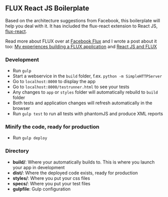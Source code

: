 ## FLUX React JS Boilerplate

Based on the architecture suggestions from Facebook, this boilerplate will help you deal with it. It has included the flux-react extension to React JS, [flux-react](https://github.com/christianalfoni/flux-react). 

Read more about FLUX over at [Facebook Flux](http://facebook.github.io/flux/) and I wrote a post about it too: [My experiences building a FLUX application](http://christianalfoni.github.io/javascript/2014/10/27/my-experiences-building-a-flux-application.html) and [React JS and FLUX](http://christianalfoni.github.io/javascript/2014/08/20/react-js-and-flux.html)

### Development
* Run `gulp`
* Start a webservice in the `build` folder, f.ex. `python -m SimpleHTTPServer`
* Go to `localhost:8000` to display the app
* Go to `localhost:8000/testrunner.html` to see your tests
* Any changes to `app` or `styles` folder will automatically rebuild to `build` folder
* Both tests and application changes will refresh automatically in the browser
* Run `gulp test` to run all tests with phantomJS and produce XML reports

### Minify the code, ready for production
* Run `gulp deploy`

### Directory
* **build/**: Where your automatically builds to. This is where you launch your app in development
* **dist/**: Where the deployed code exists, ready for production
* **styles/**: Where you put your css files
* **specs/**: Where you put your test files
* **gulpfile**: Gulp configuration
